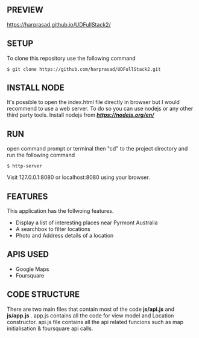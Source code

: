 ## PREVIEW ##
https://harprasad.github.io/UDFullStack2/

## SETUP ##
To clone this repository use the following command 
```
$ git clone https://github.com/harprasad/UDFullStack2.git
```
## INSTALL NODE ##
It's possible to open the index.html file directly in browser but I would recommend to use a web server. To do so you can use nodejs or any other third party tools.
Install nodejs from ***https://nodejs.org/en/***

## RUN ##
open command prompt or terminal then "cd" to the project directory and run the following command 
```
$ http-server
```
Visit 127.0.0.1:8080 or localhost:8080 using your browser.


## FEATURES ##
This application has the follwoing features.
* Display a list of interesting places near Pyrmont Australia
* A searchbox to filter locations
* Photo and Address details of a location


## APIS USED ##

* Google Maps
* Foursquare

## CODE STRUCTURE ##
There are two main files that contain most of the code **js/api.js** and **js/app.js** .
app.js contains all the code for view model and Location constructor. api.js file contains all the api related funcions such as map initialisation & foursquare api calls.

